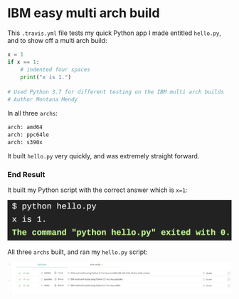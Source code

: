 # IBM easy multi arch build

This `.travis.yml` file tests my quick Python app I made entitled `hello.py`, and to show off a multi arch build: 

```python
x = 1
if x == 1:
    # indented four spaces
    print("x is 1.")
    
# Used Python 3.7 for different testing on the IBM multi arch builds
# Author Montana Mendy
```

In all three `archs`: 

```bash
arch: amd64
arch: ppc64le
arch: s390x
```

It built `hello.py` very quickly, and was extremely straight forward. 

### End Result 

It built my Python script with the correct answer which is `x=1`:

![Python](python.png) 

All three `archs` built, and ran my `hello.py` script:

![Builds](builds.png)
